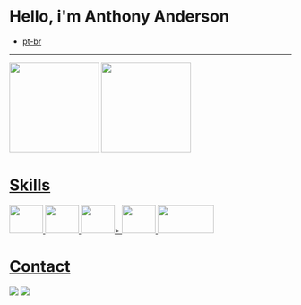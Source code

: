 # Hello, i'm Anthony Anderson 

- [pt-br](./pt-br.md)


<hr>

<a href="https://github.com/Anthony17DEV">
  <img height="160em" src="https://github-readme-stats-gb9t.vercel.app/api?username=Anthony17DEV&show_icons=true&hide_border=true&theme=github_dark&include_all_commits=true&count_private=true"/>
  <img height="160em" src="https://github-readme-stats-gb9t.vercel.app/api/top-langs/?username=Anthony17DEV&layout=compact&hide_border=true&show_icons=true&langs_count=6&theme=github_dark&hide=cmake,c,scss,html,c%2B%2B,jupyter%20notebook"/>
</div>

# Skills
<div>
<img src="https://cdn.jsdelivr.net/gh/devicons/devicon/icons/html5/html5-original.svg"  width="60em" height="50em"/>
<img src="https://cdn.jsdelivr.net/gh/devicons/devicon/icons/python/python-original.svg" width="60em" height="50em"/>
<img src="https://cdn.jsdelivr.net/gh/devicons/devicon/icons/selenium/selenium-original.svg" width="60em" height="50em"/>>
<img src="https://cdn.jsdelivr.net/gh/devicons/devicon/icons/git/git-original.svg" width="60em" height="50em"/>    
<img src="https://img.shields.io/badge/Hostinger-673DE6?style=for-the-badge&logo=hostinger&logoColor=white" width="100em" height="50em"/> 
</div>

# Contact
<div>
  <a href = "mailto:airanthony17@gmail.com"><img src="https://img.shields.io/badge/-Gmail-%23333?style=for-the-badge&logo=gmail&logoColor=white" target="_blank"></a>
  <a href="https://www.linkedin.com/in/anthony-anderson-46896a246/" target="_blank"><img src="https://img.shields.io/badge/-LinkedIn-%230077B5?style=for-the-badge&logo=linkedin&logoColor=white" target="_blank"></a> 
</div>
